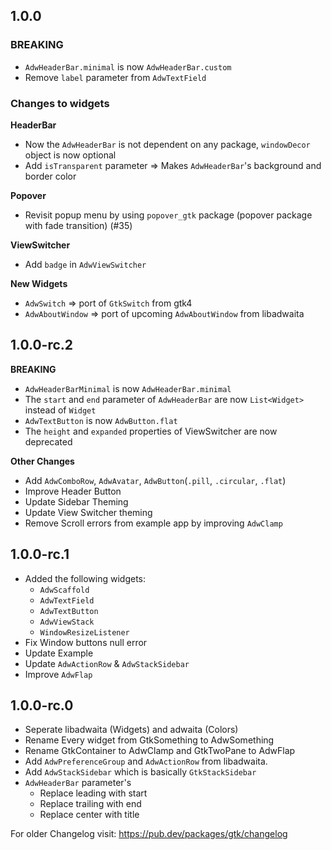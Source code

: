 ## 1.0.0

### **BREAKING**
- `AdwHeaderBar.minimal` is now `AdwHeaderBar.custom`
- Remove `label` parameter from `AdwTextField`

### **Changes to widgets**
**HeaderBar**
- Now the `AdwHeaderBar` is not dependent on any package, `windowDecor` object is now optional
- Add `isTransparent` parameter => Makes `AdwHeaderBar`'s background and border color

**Popover**
- Revisit popup menu by using `popover_gtk` package (popover package with fade transition) (#35)

**ViewSwitcher**
- Add `badge` in `AdwViewSwitcher`

**New Widgets**
- `AdwSwitch` => port of `GtkSwitch` from gtk4
- `AdwAboutWindow` => port of upcoming `AdwAboutWindow` from libadwaita

## 1.0.0-rc.2

**BREAKING**
- `AdwHeaderBarMinimal` is now `AdwHeaderBar.minimal`
- The `start` and `end` parameter of `AdwHeaderBar` are now `List<Widget>` instead of `Widget`
- `AdwTextButton` is now `AdwButton.flat`
- The `height` and `expanded` properties of ViewSwitcher are now deprecated

**Other Changes**
- Add `AdwComboRow`, `AdwAvatar`, `AdwButton`(`.pill`, `.circular`, `.flat`)
- Improve Header Button
- Update Sidebar Theming
- Update View Switcher theming
- Remove Scroll errors from example app by improving `AdwClamp`

## 1.0.0-rc.1

- Added the following widgets:
  - `AdwScaffold`
  - `AdwTextField`
  - `AdwTextButton`
  - `AdwViewStack`
  - `WindowResizeListener`
- Fix Window buttons null error
- Update Example
- Update `AdwActionRow` & `AdwStackSidebar`
- Improve `AdwFlap`

## 1.0.0-rc.0

- Seperate libadwaita (Widgets) and adwaita (Colors)
- Rename Every widget from GtkSomething to AdwSomething
- Rename GtkContainer to AdwClamp and GtkTwoPane to AdwFlap
- Add `AdwPreferenceGroup` and `AdwActionRow` from libadwaita.
- Add `AdwStackSidebar` which is basically `GtkStackSidebar`
- `AdwHeaderBar` parameter's
  - Replace leading with start
  - Replace trailing with end
  - Replace center with title

For older Changelog visit: https://pub.dev/packages/gtk/changelog
